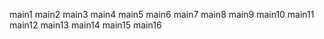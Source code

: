 main1
main2
main3
main4
main5
main6
main7
main8
main9
main10
main11
main12
main13
main14
main15
main16
